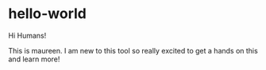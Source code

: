 # hello-world

Hi Humans!

This is maureen. I am new to this tool so really excited to get a hands on this and learn more!
